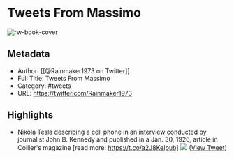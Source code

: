 # Tweets From Massimo

![rw-book-cover](https://pbs.twimg.com/profile_images/914888589670043654/KVvwjcWA.jpg)

## Metadata
- Author: [[@Rainmaker1973 on Twitter]]
- Full Title: Tweets From Massimo
- Category: #tweets
- URL: https://twitter.com/Rainmaker1973

## Highlights
- Nikola Tesla describing a cell phone in an interview conducted by journalist John B. Kennedy and published in a Jan. 30, 1926, article in Collier's magazine
  [read more: https://t.co/a2J8KeIpub] 
  ![](https://pbs.twimg.com/media/GAbdzQ3W8AAa_YQ.jpg) ([View Tweet](https://twitter.com/Rainmaker1973/status/1731315152740352390))
